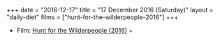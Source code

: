 +++
date = "2016-12-17"
title = "17 December 2016 (Saturday)"
layout = "daily-diet"
films = ["hunt-for-the-wilderpeople-2016"]
+++

<ul>
<li class="entry Film">Film: <a href="/films/hunt-for-the-wilderpeople-2016">Hunt for the Wilderpeople (2016)</a> +</li>
</ul>
